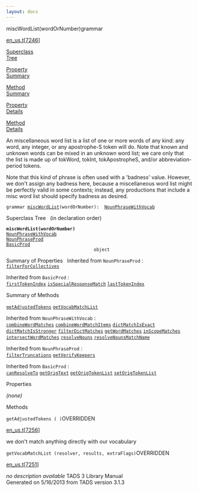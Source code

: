 ```yaml
---
layout: docs
---
```

<span class="title">miscWordList(wordOrNumber)</span><span class="type">grammar</span>

[en_us.t](../file/en_us.t.html)\[[7246](../source/en_us.t.html#7246)\]

[Superclass  
Tree](#_SuperClassTree_)

[Property  
Summary](#_PropSummary_)

[Method  
Summary](#_MethodSummary_)

[Property  
Details](#_Properties_)

[Method  
Details](#_Methods_)



An miscellaneous word list is a list of one or more words of any kind:
any word, any integer, or any apostrophe-S token will do. Note that
known and unknown words can be mixed in an unknown word list; we care
only that the list is made up of tokWord, tokInt, tokApostropheS, and/or
abbreviation-period tokens.

Note that this kind of phrase is often used with a 'badness' value.
However, we don't assign any badness here, because a miscellaneous word
list might be perfectly valid in some contexts; instead, any productions
that include a misc word list should specify badness as desired.

`grammar `<span class="gramalt">[`miscWordList`](../object/miscWordList.html)`(wordOrNumber)`</span>` :   `[`NounPhraseWithVocab`](../object/NounPhraseWithVocab.html)



<span id="_SuperClassTree_"></span>



<span class="hdln">Superclass Tree</span>   (in declaration order)



**`miscWordList(wordOrNumber)`**  
[`NounPhraseWithVocab`](../object/NounPhraseWithVocab.html)  
[`NounPhraseProd`](../object/NounPhraseProd.html)  
[`BasicProd`](../object/BasicProd.html)  
`                                 object`  
<span id="_PropSummary_"></span>



<span class="hdln">Summary of Properties</span>  
Inherited from `NounPhraseProd` :  
[`filterForCollectives`](../object/NounPhraseProd.html#filterForCollectives)

Inherited from `BasicProd` :  
[`firstTokenIndex`](../object/BasicProd.html#firstTokenIndex) [`isSpecialResponseMatch`](../object/BasicProd.html#isSpecialResponseMatch) [`lastTokenIndex`](../object/BasicProd.html#lastTokenIndex)

<span id="_MethodSummary_"></span>



<span class="hdln">Summary of Methods</span>  



[`getAdjustedTokens`](#getAdjustedTokens) [`getVocabMatchList`](#getVocabMatchList)

Inherited from `NounPhraseWithVocab` :  
[`combineWordMatches`](../object/NounPhraseWithVocab.html#combineWordMatches) [`combineWordMatchItems`](../object/NounPhraseWithVocab.html#combineWordMatchItems) [`dictMatchIsExact`](../object/NounPhraseWithVocab.html#dictMatchIsExact) [`dictMatchIsStronger`](../object/NounPhraseWithVocab.html#dictMatchIsStronger) [`filterDictMatches`](../object/NounPhraseWithVocab.html#filterDictMatches) [`getWordMatches`](../object/NounPhraseWithVocab.html#getWordMatches) [`inScopeMatches`](../object/NounPhraseWithVocab.html#inScopeMatches) [`intersectWordMatches`](../object/NounPhraseWithVocab.html#intersectWordMatches) [`resolveNouns`](../object/NounPhraseWithVocab.html#resolveNouns) [`resolveNounsMatchName`](../object/NounPhraseWithVocab.html#resolveNounsMatchName)

Inherited from `NounPhraseProd` :  
[`filterTruncations`](../object/NounPhraseProd.html#filterTruncations) [`getVerifyKeepers`](../object/NounPhraseProd.html#getVerifyKeepers)

Inherited from `BasicProd` :  
[`canResolveTo`](../object/BasicProd.html#canResolveTo) [`getOrigText`](../object/BasicProd.html#getOrigText) [`getOrigTokenList`](../object/BasicProd.html#getOrigTokenList) [`setOrigTokenList`](../object/BasicProd.html#setOrigTokenList)

<span id="_Properties_"></span>



<span class="hdln">Properties</span>  



*(none)* <span id="_Methods_"></span>



<span class="hdln">Methods</span>  



<span id="getAdjustedTokens"></span>

`getAdjustedTokens ( )`<span class="rem">OVERRIDDEN</span>

[en_us.t](../file/en_us.t.html)\[[7256](../source/en_us.t.html#7256)\]



we don't match anything directly with our vocabulary



<span id="getVocabMatchList"></span>

`getVocabMatchList (resolver, results, extraFlags)`<span class="rem">OVERRIDDEN</span>

[en_us.t](../file/en_us.t.html)\[[7251](../source/en_us.t.html#7251)\]



*no description available*
TADS 3 Library Manual  
Generated on 5/16/2013 from TADS version 3.1.3


